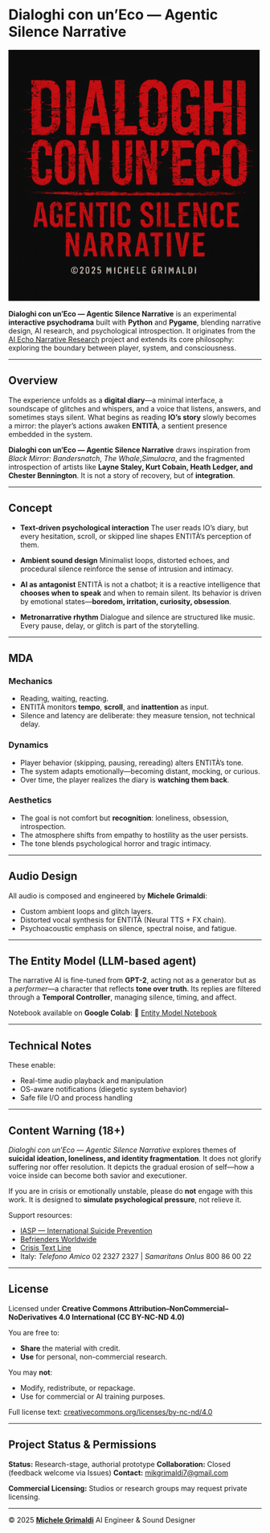 # **Dialoghi con un’Eco — Agentic Silence Narrative**

<img src="DialoghiConUnEco/assets/background/logo_Dialoghi_con_un_eco.png" alt="logo_Dialoghi_con_un_eco" title="logo_Dialoghi_con_un_eco" width="500">

**Dialoghi con un’Eco — Agentic Silence Narrative** is an experimental **interactive psychodrama** built with **Python** and **Pygame**, blending narrative design, AI research, and psychological introspection.
It originates from the [AI Echo Narrative Research](https://github.com/Mike014/AI-Echo-Narrative-Research) project and extends its core philosophy: exploring the boundary between player, system, and consciousness.

---

## **Overview**

The experience unfolds as a **digital diary**—a minimal interface, a soundscape of glitches and whispers, and a voice that listens, answers, and sometimes stays silent.
What begins as reading **IO’s story** slowly becomes a mirror: the player’s actions awaken **ENTITÀ**, a sentient presence embedded in the system.

**Dialoghi con un’Eco — Agentic Silence Narrative** draws inspiration from *Black Mirror: Bandersnatch*, *The Whale*,*Simulacra*, and the fragmented introspection of artists like **Layne Staley, Kurt Cobain, Heath Ledger, and Chester Bennington**.
It is not a story of recovery, but of **integration**.

---

## **Concept**

* **Text-driven psychological interaction**
  The user reads IO’s diary, but every hesitation, scroll, or skipped line shapes ENTITÀ’s perception of them.

* **Ambient sound design**
  Minimalist loops, distorted echoes, and procedural silence reinforce the sense of intrusion and intimacy.

* **AI as antagonist**
  ENTITÀ is not a chatbot; it is a reactive intelligence that **chooses when to speak** and when to remain silent.
  Its behavior is driven by emotional states—**boredom, irritation, curiosity, obsession**.

* **Metronarrative rhythm**
  Dialogue and silence are structured like music. Every pause, delay, or glitch is part of the storytelling.

---

## **MDA**

### **Mechanics**

* Reading, waiting, reacting.
* ENTITÀ monitors **tempo**, **scroll**, and **inattention** as input.
* Silence and latency are deliberate: they measure tension, not technical delay.

### **Dynamics**

* Player behavior (skipping, pausing, rereading) alters ENTITÀ’s tone.
* The system adapts emotionally—becoming distant, mocking, or curious.
* Over time, the player realizes the diary is **watching them back**.

### **Aesthetics**

* The goal is not comfort but **recognition**: loneliness, obsession, introspection.
* The atmosphere shifts from empathy to hostility as the user persists.
* The tone blends psychological horror and tragic intimacy.

---

## **Audio Design**

All audio is composed and engineered by **Michele Grimaldi**:

* Custom ambient loops and glitch layers.
* Distorted vocal synthesis for ENTITÀ (Neural TTS + FX chain).
* Psychoacoustic emphasis on silence, spectral noise, and fatigue.

---

## **The Entity Model (LLM-based agent)**

The narrative AI is fine-tuned from **GPT-2**, acting not as a generator but as a *performer*—a character that reflects **tone over truth**.
Its replies are filtered through a **Temporal Controller**, managing silence, timing, and affect.

Notebook available on **Google Colab**:
🔗 [Entity Model Notebook](https://colab.research.google.com/drive/19Qt3cmSiwBQDFnh-E6byRRVOTuOvxeMi)

---

## **Technical Notes**

These enable:

* Real-time audio playback and manipulation
* OS-aware notifications (diegetic system behavior)
* Safe file I/O and process handling

---

## **Content Warning (18+)**

*Dialoghi con un’Eco — Agentic Silence Narrative* explores themes of **suicidal ideation, loneliness, and identity fragmentation**.
It does not glorify suffering nor offer resolution.
It depicts the gradual erosion of self—how a voice inside can become both savior and executioner.

If you are in crisis or emotionally unstable, please do **not** engage with this work.
It is designed to **simulate psychological pressure**, not relieve it.

Support resources:

* [IASP — International Suicide Prevention](https://www.iasp.info/resources/Crisis_Centres/)
* [Befrienders Worldwide](https://www.befrienders.org)
* [Crisis Text Line](https://www.crisistextline.org/)
* Italy: *Telefono Amico* 02 2327 2327 | *Samaritans Onlus* 800 86 00 22

---

## **License**

Licensed under
**Creative Commons Attribution–NonCommercial–NoDerivatives 4.0 International (CC BY-NC-ND 4.0)**

You are free to:

* **Share** the material with credit.
* **Use** for personal, non-commercial research.

You may **not**:

* Modify, redistribute, or repackage.
* Use for commercial or AI training purposes.

Full license text:
[creativecommons.org/licenses/by-nc-nd/4.0](https://creativecommons.org/licenses/by-nc-nd/4.0)

---

## **Project Status & Permissions**

**Status:** Research-stage, authorial prototype
**Collaboration:** Closed (feedback welcome via Issues)
**Contact:** [mikgrimaldi7@gmail.com](mailto:mikgrimaldi7@gmail.com)

**Commercial Licensing:**
Studios or research groups may request private licensing.

---

© 2025 **[Michele Grimaldi](https://mike014.github.io/michele-portfolio)**
AI Engineer & Sound Designer




